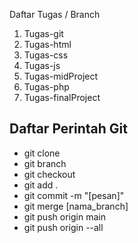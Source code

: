 Daftar Tugas / Branch
1. Tugas-git
2. Tugas-html
3. Tugas-css
4. Tugas-js
5. Tugas-midProject
6. Tugas-php
7. Tugas-finalProject

## Daftar Perintah Git
- git clone 
- git branch 
- git checkout 
- git add .  
- git commit -m "[pesan]"  
- git merge [nama_branch]  
- git push origin main  
- git push origin --all
